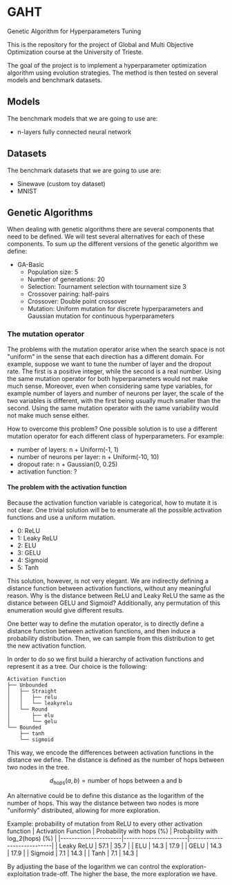 # GAHT

Genetic Algorithm for Hyperparameters Tuning

This is the repository for the project of Global and Multi Objective Optimization course at the University of Trieste. 

The goal of the project is to implement a hyperparameter optimization algorithm using evolution strategies. The method is then tested on several models and benchmark datasets.


## Models

The benchmark models that we are going to use are:
- n-layers fully connected neural network


## Datasets

The benchmark datasets that we are going to use are:
- Sinewave (custom toy dataset)
- MNIST


## Genetic Algorithms

When dealing with genetic algorithms there are several components that need to be defined. We will test several alternatives for each of these components.
To sum up the different versions of the genetic algorithm we define:
- GA-Basic
  - Population size: 5
  - Number of generations: 20
  - Selection: Tournament selection with tournament size 3
  - Crossover pairing: half-pairs
  - Crossover: Double point crossover
  - Mutation: Uniform mutation for discrete hyperparameters and Gaussian mutation for continuous hyperparameters

### The mutation operator

The problems with the mutation operator arise when the search space is not "uniform" in the sense that each direction has a different domain. For example, suppose we want to tune the number of layer and the dropout rate. The first is a positive integer, while the second is a real number. Using the same mutation operator for both hyperparameters would not make much sense. Moreover, even when considering same type variables, for example number of layers and number of neurons per layer, the scale of the two variables is different, with the first being usually much smaller than the second. Using the same mutation operator with the same variability would not make much sense either.

How to overcome this problem? One possible solution is to use a different mutation operator for each different class of hyperparameters.
For example:
- number of layers: n + Uniform(-1, 1)
- number of neurons per layer: n + Uniform(-10, 10)
- dropout rate: n + Gaussian(0, 0.25)
- activation function: ?


#### The problem with the activation function

Because the activation function variable is categorical, how to mutate it is not clear. One trivial solution will be to enumerate all the possible activation functions and use a uniform mutation.
- 0: ReLU
- 1: Leaky ReLU
- 2: ELU
- 3: GELU
- 4: Sigmoid
- 5: Tanh

This solution, however, is not very elegant. We are indirectly defining a distance function between activation functions, without any meaningful reason. Why is the distance between ReLU and Leaky ReLU the same as the distance between GELU and Sigmoid?
Additionally, any permutation of this enumeration would give different results.

One better way to define the mutation operator, is to directly define a distance function between activation functions, and then induce a probability distribution. Then, we can sample from this distribution to get the new activation function. 

In order to do so we first build a hierarchy of activation functions and represent it as a tree. Our choice is the following:
```
Activation Function
├── Unbounded
│   ├── Straight
│   │   ├── relu
│   │   └── leakyrelu
│   └── Round
│       ├── elu
│       └── gelu
└── Bounded
    ├── tanh
    └── sigmoid
```

This way, we encode the differences between activation functions in the distance we define.
The distance is defined as the number of hops between two nodes in the tree.
```math
d_{\text{hops}}(a, b) = \text{number of hops between a and b}
```
An alternative could be to define this distance as the logarithm of the number of hops. This way the distance between two nodes is more "uniformly" distributed, allowing for more exploration.

Example: probability of mutation from ReLU to every other activation function
| Activation Function | Probability with hops (%) | Probability with log_2(hops) (%) |
|----------------------|-----------------------|----------------------------|
| Leaky ReLU           | 57.1                  | 35.7                       |
| ELU                  | 14.3                  | 17.9                       |
| GELU                 | 14.3                  | 17.9                       |
| Sigmoid              | 7.1                   | 14.3                       |
| Tanh                 | 7.1                   | 14.3                       |

By adjusting the base of the logarithm we can control the exploration-exploitation trade-off. The higher the base, the more exploration we have.
 <!-- Notice that this value must be greater than 1, otherwise the distance is always 0. 
The extreme cases are:

```math
\begin{align*}

\lim_{b \to 1} p_b(a,b) &= \begin{cases}
1 & \text{if } a \text{ and } b \text{ are in the same branch} \\
0 & \text{otherwise}
\end{cases} \\

\lim_{b \to \infty} p_b(a,b) &= \frac{1}{\text{\# Activation Functions}} \quad \forall a, b

\end{align*}
``` -->
